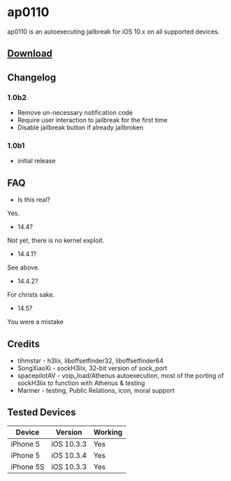 # ap0110
ap0110 is an autoexecuting jailbreak for iOS 10.x on all supported devices.

## [Download](https://github.com/athenusdev/ap0110/releases/download/1.0b2/ap0110.ipa)
## Changelog
### 1.0b2
- Remove un-necessary notification code
- Require user interaction to jailbreak for the first time
- Disable jailbreak button if already jailbroken

### 1.0b1
- initial release

## FAQ
- Is this real?

Yes.

- 14.4?

Not yet, there is no kernel exploit.

- 14.4.1?

See above.

- 14.4.2?

For christs sake.

- 14.5?

You were a mistake


## Credits
* tihmstar        - h3lix, liboffsetfinder32, liboffsetfinder64
* SongXiaoXi      - sockH3lix, 32-bit version of sock_port
* spacepilotAV    - voip_load/Athenus autoexecution, most of the porting of sockH3lix to function with Athenus & testing
* Mariner         - testing, Public Relations, icon, moral support

## Tested Devices

|Device|Version|Working|
|---|---|---|
| iPhone 5 | iOS 10.3.3 | Yes |
| iPhone 5 | iOS 10.3.4 | Yes |
| iPhone 5S | iOS 10.3.3 | Yes |
